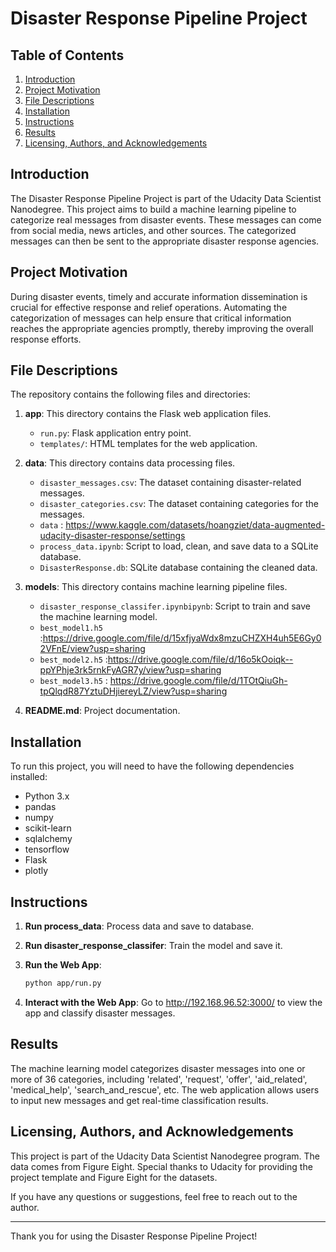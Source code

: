 # Disaster Response Pipeline Project

## Table of Contents
1. [Introduction](#introduction)
2. [Project Motivation](#project-motivation)
3. [File Descriptions](#file-descriptions)
4. [Installation](#installation)
5. [Instructions](#instructions)
6. [Results](#results)
7. [Licensing, Authors, and Acknowledgements](#licensing-authors-and-acknowledgements)

## Introduction
The Disaster Response Pipeline Project is part of the Udacity Data Scientist Nanodegree. This project aims to build a machine learning pipeline to categorize real messages from disaster events. These messages can come from social media, news articles, and other sources. The categorized messages can then be sent to the appropriate disaster response agencies.

## Project Motivation
During disaster events, timely and accurate information dissemination is crucial for effective response and relief operations. Automating the categorization of messages can help ensure that critical information reaches the appropriate agencies promptly, thereby improving the overall response efforts.

## File Descriptions
The repository contains the following files and directories:

1. **app**: This directory contains the Flask web application files.
   - `run.py`: Flask application entry point.
   - `templates/`: HTML templates for the web application.
   
2. **data**: This directory contains data processing files.
   - `disaster_messages.csv`: The dataset containing disaster-related messages.
   - `disaster_categories.csv`: The dataset containing categories for the messages.
   - `data` : https://www.kaggle.com/datasets/hoangziet/data-augmented-udacity-disaster-response/settings
   - `process_data.ipynb`: Script to load, clean, and save data to a SQLite database.
   - `DisasterResponse.db`: SQLite database containing the cleaned data.
   
3. **models**: This directory contains machine learning pipeline files.
   - `disaster_response_classifer.ipynbipynb`: Script to train and save the machine learning model.
   - `best_model1.h5` :https://drive.google.com/file/d/15xfjyaWdx8mzuCHZXH4uh5E6Gy02VFnE/view?usp=sharing
   - `best_model2.h5` :https://drive.google.com/file/d/16o5kOoiqk--ppYPhje3rk5rnkFyAGR7y/view?usp=sharing
   - `best_model3.h5` : https://drive.google.com/file/d/1TOtQiuGh-tpQlqdR87YztuDHjiereyLZ/view?usp=sharing
   

4. **README.md**: Project documentation.

## Installation
To run this project, you will need to have the following dependencies installed:
- Python 3.x
- pandas
- numpy
- scikit-learn
- sqlalchemy
- tensorflow
- Flask
- plotly



## Instructions
1. **Run process_data**: Process data and save to database.
 

2. **Run disaster_response_classifer**: Train the model and save it.


3. **Run the Web App**:
   ```bash
   python app/run.py
   ```

4. **Interact with the Web App**: Go to http://192.168.96.52:3000/ to view the app and classify disaster messages.

## Results
The machine learning model categorizes disaster messages into one or more of 36 categories, including 'related', 'request', 'offer', 'aid_related', 'medical_help', 'search_and_rescue', etc. The web application allows users to input new messages and get real-time classification results.

## Licensing, Authors, and Acknowledgements
This project is part of the Udacity Data Scientist Nanodegree program. The data comes from Figure Eight. Special thanks to Udacity for providing the project template and Figure Eight for the datasets. 

If you have any questions or suggestions, feel free to reach out to the author.

---

Thank you for using the Disaster Response Pipeline Project!

